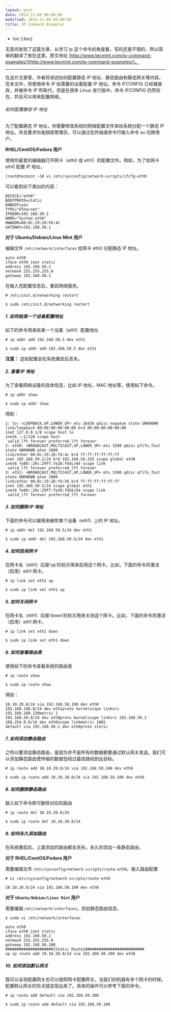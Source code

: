 ```yaml
---
layout: post
date: 2014-11-09 00:00:00
modified: 2014-11-09 00:00:00
title: IP Command Examples
---
```

* toc
{:toc}

无意间发现了这篇文章，从学习 ip 这个命令的角度看，写的还是不错的，所以简单的翻译了放在这里。原文地址 [http://www.tecmint.com/ip-command-examples/](http://www.tecmint.com/ip-command-examples/)。

******

在这片文章里，作者将讲述如何配置静态 IP 地址、静态路由和静态网关等内容。在本文中，将使用命令 IP 给需要的设备配置 IP 地址。命令 IFCONFIG 已经被废弃，并被命令 IP 所取代，但是在很多 Linux 发行版中，命令 IFCONFIG 仍然存在，并且可以用来配置网络。

###### 如何配置静态 IP 地址
为了配置静态 IP 地址，你需要修改系统的网络配置文件来给系统分配一个静态 IP 地址。并且要求你是超级管理员，可以通过在终端或命令行输入命令 su 切换用户。

**RHEL/CentOS/Fedora 用户**

使用你最爱的编辑器打开网卡（eth0 或 eth1）的配置文件。例如，为了给网卡 eth0 配置 IP 地址，

~~~
[root@tecmint ~]# vi /etc/sysconfig/network-scripts/ifcfg-eth0
~~~

可以看到如下类似的内容：

~~~
DEVICE="eth0"
BOOTPROTO=static
ONBOOT=yes
TYPE="Ethernet"
IPADDR=192.168.50.2
NAME="System eth0"
HWADDR=00:0C:29:28:FD:4C
GATEWAY=192.168.50.1
~~~

**对于 Ubuntu/Debian/Linux Mint 用户**

编辑文件 `/etc/network/interfaces` 给网卡 eth0 分配静态 IP 地址。

~~~
auto eth0
iface eth0 inet static
address 192.168.50.2
netmask 255.255.255.0
gateway 192.168.50.1
~~~

在输入完配置信息后，重启网络服务。

~~~
# /etc/init.d/networking restart
~~~

~~~
$ sudo /etc/init.d/networking restart
~~~

##### 1. 如何给某一个设备配置地址
如下的命令用来给某一个设备（eth1）配置地址

~~~
# ip addr add 192.168.50.5 dev eth1
~~~

~~~
$ sudo ip addr add 192.168.50.5 dev eth1
~~~

**注意：** 这些配置会在系统重启后丢失。

##### 2. 查看 IP 地址
为了查看网络设备的具体信息，比如 IP 地址、MAC 地址等，使用如下命令。

~~~
# ip addr show
~~~

~~~
$ sudo ip addr show
~~~

得到：

~~~
1: lo: <LOOPBACK,UP,LOWER_UP> mtu 16436 qdisc noqueue state UNKNOWN
link/loopback 00:00:00:00:00:00 brd 00:00:00:00:00:00
inet 127.0.0.1/8 scope host lo
inet6 ::1/128 scope host
 valid_lft forever preferred_lft forever
2: eth0: <BROADCAST,MULTICAST,UP,LOWER_UP> mtu 1500 qdisc pfifo_fast state UNKNOWN qlen 1000
link/ether 00:0c:29:28:fd:4c brd ff:ff:ff:ff:ff:ff
inet 192.168.50.2/24 brd 192.168.50.255 scope global eth0
inet6 fe80::20c:29ff:fe28:fd4c/64 scope link
 valid_lft forever preferred_lft forever
3: eth1: <BROADCAST,MULTICAST,UP,LOWER_UP> mtu 1500 qdisc pfifo_fast state UNKNOWN qlen 1000
link/ether 00:0c:29:28:fd:56 brd ff:ff:ff:ff:ff:ff
inet 192.168.50.5/24 scope global eth1
inet6 fe80::20c:29ff:fe28:fd56/64 scope link
 valid_lft forever preferred_lft forever
~~~

##### 3. 如何删除 IP 地址
下面的命令可以被用来删除某个设备（eth1）上的 IP 地址。

~~~
# ip addr del 192.168.50.5/24 dev eth1
~~~

~~~
$ sudo ip addr del 192.168.50.5/24 dev eth1
~~~

##### 4. 如何启用网卡
在网卡名（eth1）后接‘up’的标示用来启用这个网卡。比如，下面的命令将激活（启用）eth1 网卡。

~~~
# ip link set eth1 up
~~~

~~~
$ sudo ip link set eth1 up
~~~

##### 5. 如何关闭网卡
在网卡名（eth1）后接‘down’的标示用来关闭这个网卡。比如，下面的命令将激活（启用）eth1 网卡。

~~~
# ip link set eth1 down
~~~

~~~
$ sudo ip link set eth1 down
~~~

##### 6. 如何查看路由表
使用如下的命令查看系统的路由表

~~~
# ip route show
~~~

~~~
$ sudo ip route show
~~~

得到：

~~~
10.10.20.0/24 via 192.168.50.100 dev eth0
192.168.160.0/24 dev eth1proto kernelscope linksrc 192.168.160.130metric 1
192.168.50.0/24 dev eth0proto kernelscope linksrc 192.168.50.2
169.254.0.0/16 dev eth0scope linkmetric 1002
default via 192.168.50.1 dev eth0proto static
~~~

##### 7. 如何添加静态路由
之所以要添加静态路由，是因为并不是所有的数据都要通过默认网关发送。我们可以添加静态路由使传输的数据包经过最佳路经到达目标。

~~~
# ip route add 10.10.20.0/24 via 192.168.50.100 dev eth0
~~~

~~~
$ sudo ip route add 10.10.20.0/24 via 192.168.50.100 dev eth0
~~~

##### 8. 如何删除静态路由
敲入如下命令即可删除对应的路由

~~~
# ip route del 10.10.20.0/24
~~~

~~~
$ sudo ip route del 10.10.20.0/24
~~~

##### 9. 如何永久添加路由
在系统重启后，上面添加的路由都会丢失。永久的添加一条静态路由，

**对于 RHEL/CentOS/Fedora 用户**

需要编辑文件 `/etc/sysconfig/network-scripts/route-eth0`，输入路由配置

~~~
# vi /etc/sysconfig/network-scripts/route-eth0
~~~

~~~
10.10.20.0/24 via 192.168.50.100 dev eth0
~~~

**对于 `Ubuntu/Debian/Linux Mint` 用户**

需要编辑 `/etc/network/interfaces`，添加静态路由信息。

~~~
$ sudo vi /etc/network/interfaces
~~~

~~~
auto eth0
iface eth0 inet static
address 192.168.50.2
netmask 255.255.255.0
gateway 192.168.50.100
#####################{Static Route}##########################
up ip route add 10.10.20.0/24 via 192.168.50.100 dev eth0
~~~

##### 10. 如何添加默认网关
既可以全局配置网关也可以按照网卡配置网关。当我们的机器有多个网卡的时候，配置默认网关的优点就显现出来了。具体的操作可以参考下面的命令。

~~~
# ip route add default via 192.168.50.100
~~~

~~~
$ sudo ip route add default via 192.168.50.100
~~~
